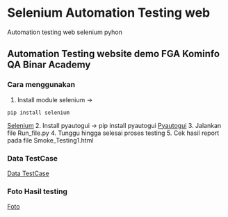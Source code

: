 # Selenium Automation Testing web
 Automation testing web selenium pyhon

## Automation Testing website demo FGA Kominfo QA Binar Academy

### Cara menggunakan
1. Install module selenium -> 
```
pip install selenium 
```
[Selenium](https://selenium-python.readthedocs.io/installation.html)
2. Install pyautogui -> pip install pyautogui [Pyautogui](https://pyautogui.readthedocs.io/en/latest/install.html)
3. Jalankan file Run_file.py
4. Tunggu hingga selesai proses testing
5. Cek hasil report pada file  Smoke_Testing1.html

### Data TestCase
[Data TestCase](https://docs.google.com/spreadsheets/d/1PXag92NTkezVDZ3peAlKfU_DBxlZx5nkuBnmu51RmLQ/edit?usp=sharing)

### Foto Hasil testing
[Foto](https://drive.google.com/drive/folders/1Af_8eMSDYBWrQLFeQDU8OtPhFEBkV22u?usp=share_link)
